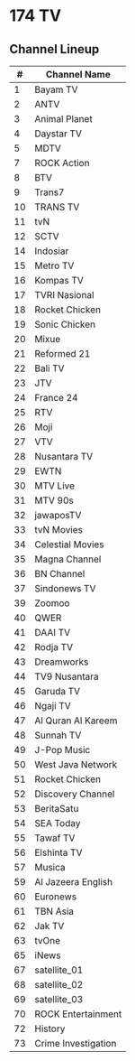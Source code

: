 # 174 TV
## Channel Lineup
\# | Channel Name
-- | --
1 | Bayam TV
2 | ANTV
3 | Animal Planet
4 | Daystar TV
5 | MDTV
7 | ROCK Action
8 | BTV
9 | Trans7
10 | TRANS TV
11 | tvN
12 | SCTV
14 | Indosiar
15 | Metro TV
16 | Kompas TV
17 | TVRI Nasional
18 | Rocket Chicken
19 | Sonic Chicken
20 | Mixue
21 | Reformed 21
22 | Bali TV
23 | JTV
24 | France 24
25 | RTV
26 | Moji
27 | VTV
28 | Nusantara TV
29 | EWTN
30 | MTV Live
31 | MTV 90s
32 | jawaposTV
33 | tvN Movies
34 | Celestial Movies
35 | Magna Channel
36 | BN Channel
37 | Sindonews TV
39 | Zoomoo
40 | QWER
41 | DAAI TV
42 | Rodja TV
43 | Dreamworks
44 | TV9 Nusantara
45 | Garuda TV
46 | Ngaji TV
47 | Al Quran Al Kareem
48 | Sunnah TV
49 | J-Pop Music
50 | West Java Network
51 | Rocket Chicken
52 | Discovery Channel
53 | BeritaSatu
54 | SEA Today
55 | Tawaf TV
56 | Elshinta TV
57 | Musica
59 | Al Jazeera English
60 | Euronews
61 | TBN Asia
62 | Jak TV
63 | tvOne
65 | iNews
67 | satellite_01
68 | satellite_02
69 | satellite_03
70 | ROCK Entertainment
72 | History
73 | Crime Investigation
